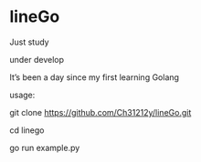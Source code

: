 # lineGo
Just study


under develop

It’s been a day since my first learning Golang


usage:

git clone https://github.com/Ch31212y/lineGo.git

cd linego

go run example.py
